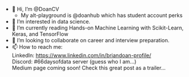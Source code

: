 - 👋 Hi, I’m @DoanCV
  - My alt-playground is @doanhub which has student account perks
- 👀 I’m interested in data science.
- 🌱 I’m currently reading Hands-on Machine Learning with Scikit-Learn, Keras, and TensorFlow
- 💞️ I’m looking to collaborate on career and interview preparation.
- 📫 How to reach me: <br> LinkedIn: https://www.linkedin.com/in/briandoan-profile/ <br> Discord: #66daysofdata server (guess who I am...) <br> Medium page coming soon! Check this great post as a trailer...

<!---
DoanCV/DoanCV is a ✨ special ✨ repository because its `README.md` (this file) appears on your GitHub profile.
You can click the Preview link to take a look at your changes.
--->
